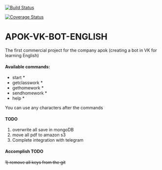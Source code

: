 
[![Build Status](https://travis-ci.org/AFCG-COMPANY/APOK-VK-BOT-ENGLISH.svg?branch=master)](https://travis-ci.org/AFCG-COMPANY/APOK-VK-BOT-ENGLISH)

[![Coverage Status](https://coveralls.io/repos/github/AFCG-COMPANY/APOK-VK-BOT-ENGLISH/badge.svg?branch=master)](https://coveralls.io/github/AFCG-COMPANY/APOK-VK-BOT-ENGLISH?branch=master)

# APOK-VK-BOT-ENGLISH
The first commercial project for the company apok (creating a bot in VK for learning English)

#### Available commands:
* start *
* getclasswork *
* gethomework *
* sendhomework *
* help *

You can use any characters after the commands

#### TODO 
1) overwrite all save in mongoDB<br/>
2) move all pdf to amazon s3<br/>
3) Сomplete integration with telegram<br/>

#### Accomplish TODO
~~1) remove all keys from the git~~<br/>
